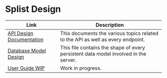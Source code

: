 # Splist Design

| Link                                       | Description                                                                         |
| ------------------------------------------ | ----------------------------------------------------------------------------------- |
| [API Design Documentation](api_docs.md)    | This documents the various topics related to the API as well as every endpoint.     |
| [Database Model Design](data_model.prisma) | This file contains the shape of every persistent data model involved in the server. |
| [User Guide WIP](user_guide.md)            | Work in progress.                                                                   |
